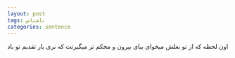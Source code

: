 ```yaml
---
layout: post
tags: ناشناس
categories: sentence
---
```


اون لحظه که از تو بغلش میخوای بیای بیرون و محکم تر میگیرتت که نری
 بار تقدیم تو باد
